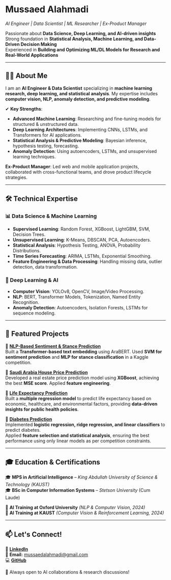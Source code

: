 # Mussaed Alahmadi  
*AI Engineer | Data Scientist | ML Researcher | Ex-Product Manager*  

Passionate about **Data Science, Deep Learning, and AI-driven insights**  
Strong foundation in **Statistical Analysis, Machine Learning, and Data-Driven Decision Making**  
Experienced in **Building and Optimizing ML/DL Models for Research and Real-World Applications**  

---

## 👨‍💻 About Me  
I am an **AI Engineer & Data Scientist** specializing in **machine learning research, deep learning, and statistical analysis**. My expertise includes **computer vision, NLP, anomaly detection, and predictive modeling**.  

✔ **Key Strengths**:  
- **Advanced Machine Learning**: Researching and fine-tuning models for structured & unstructured data.  
- **Deep Learning Architectures**: Implementing CNNs, LSTMs, and Transformers for AI applications.  
- **Statistical Analysis & Predictive Modeling**: Bayesian inference, hypothesis testing, forecasting.  
- **Anomaly Detection**: Using autoencoders, LSTMs, and unsupervised learning techniques.  

**Ex-Product Manager**: Led web and mobile application projects, collaborated with cross-functional teams, and drove product lifecycle strategies.  

---

## 🛠 Technical Expertise  

### 📊 Data Science & Machine Learning  
- **Supervised Learning**: Random Forest, XGBoost, LightGBM, SVM, Decision Trees.  
- **Unsupervised Learning**: K-Means, DBSCAN, PCA, Autoencoders.  
- **Statistical Analysis**: Hypothesis Testing, ANOVA, Probability Distributions.  
- **Time Series Forecasting**: ARIMA, LSTMs, Exponential Smoothing.  
- **Feature Engineering & Data Processing**: Handling missing data, outlier detection, data transformation.  

### 🤖 Deep Learning & AI  
- **Computer Vision**: YOLOv8, OpenCV, Image/Video Processing.  
- **NLP**: BERT, Transformer Models, Tokenization, Named Entity Recognition.  
- **Anomaly Detection**: Autoencoders, Isolation Forests, LSTMs for sequence modeling.  

---

## 📂 Featured Projects  


📌 **[NLP-Based Sentiment & Stance Prediction](https://github.com/Mussaed/Predicting-an-Author-s-Stance-using-Tweets)**  
Built a **Transformer-based text embedding** using AraBERT. Used **SVM for sentiment prediction** and **MLP for stance classification** in a Kaggle competition.  

📌 **[Saudi Arabia House Price Prediction](https://github.com/Mussaed/saudi-arabia-house-prices-prediction)**  
Developed a real estate price prediction model using **XGBoost**, achieving the best **MSE score**. Applied **feature engineering**.  

📌 **[Life Expectancy Prediction](https://github.com/Mussaed/life-expectancy-predictions)**  
Built a **multiple regression model** to predict life expectancy based on economic, healthcare, and environmental factors, providing **data-driven insights for public health policies**.  

📌 **[Diabetes Prediction](https://github.com/Mussaed/diabetes-prediction)**  
Implemented **logistic regression, ridge regression, and linear classifiers** to predict diabetes.  
Applied **feature selection and statistical analysis**, ensuring the best performance using only linear models as per competition constraints.  

---

## 🎓 Education & Certifications  

🎓 **MPS in Artificial Intelligence** – *King Abdullah University of Science & Technology (KAUST)*  
🎓 **BSc in Computer Information Systems** – *Stetson University* (Cum Laude)  

📜 **AI Training at Oxford University** *(NLP & Computer Vision, 2024)*  
📜 **AI Training at KAUST** *(Computer Vision & Reinforcement Learning, 2024)*  

---

## 📫 Let's Connect!  

💼 **[LinkedIn](https://www.linkedin.com/in/mussaed-alahmadi-928481244/)**  
📧 **Email:** [mussaedalahmadi@gmail.com](mailto:mussaedalahmadi@gmail.com)  
💻 **[GitHub](https://github.com/Mussaed)**  

🚀 Always open to AI collaborations & research discussions!  
